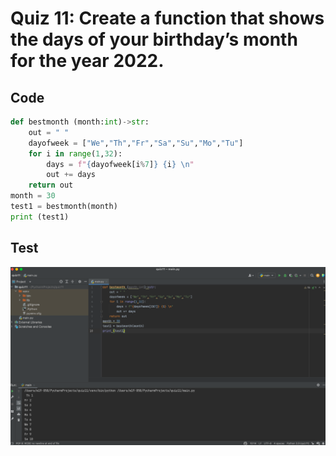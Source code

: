 # Quiz 11: Create a function that shows the days of your birthday’s month for the year 2022.
## Code
```.py
def bestmonth (month:int)->str:
    out = " "
    dayofweek = ["We","Th","Fr","Sa","Su","Mo","Tu"]
    for i in range(1,32):
        days = f"{dayofweek[i%7]} {i} \n"
        out += days
    return out
month = 30
test1 = bestmonth(month)
print (test1)
```
## Test
![](Screen%20Shot%202022-10-10%20at%2020.10.52.png)


